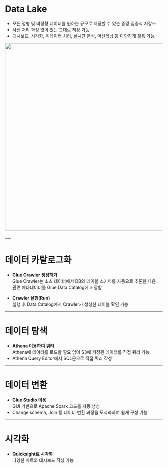 # Data Lake

- 모든 정형 및 비정형 데이터를 원하는 규모로 저장할 수 있는 중앙 집중식 저장소  
- 사전 처리 과정 없이 있는 그대로 저장 가능  
- 대시보드, 시각화, 빅데이터 처리, 실시간 분석, 머신러닝 등 다양하게 활용 가능  

<p align="center">
  <img src="./04. Dataset Download/base_architecture.png" width="600"/>
</p>
---

# 데이터 카탈로그화

- **Glue Crawler 생성하기**  
  Glue Crawler는 소스 데이터에서 DB와 테이블 스키마를 자동으로 추론한 다음  
  관련 메타데이터를 Glue Data Catalog에 저장함

- **Crawler 실행(Run)**  
  실행 후 Data Catalog에서 Crawler가 생성한 테이블 확인 가능

---

# 데이터 탐색

- **Athena 이용하여 쿼리**  
  Athena에 데이터를 로드할 필요 없이 S3에 저장된 데이터를 직접 쿼리 가능  
- Athena Query Editor에서 SQL문으로 직접 쿼리 작성

---

# 데이터 변환

- **Glue Studio 이용**  
  GUI 기반으로 Apache Spark 코드를 자동 생성  
- Change schema, Join 등 데이터 변환 과정을 도식화하여 쉽게 구성 가능

---

# 시각화

- **Quicksight로 시각화**  
  다양한 차트와 대시보드 작성 가능

